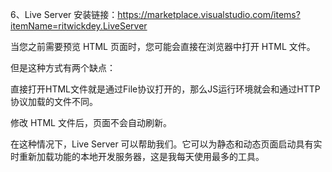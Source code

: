 6、Live Server
安装链接：https://marketplace.visualstudio.com/items?itemName=ritwickdey.LiveServer

当您之前需要预览 HTML 页面时，您可能会直接在浏览器中打开 HTML 文件。

但是这种方式有两个缺点：

直接打开HTML文件就是通过File协议打开的，那么JS运行环境就会和通过HTTP协议加载的文件不同。

修改 HTML 文件后，页面不会自动刷新。

在这种情况下，Live Server 可以帮助我们。它可以为静态和动态页面启动具有实时重新加载功能的本地开发服务器，这是我每天使用最多的工具。